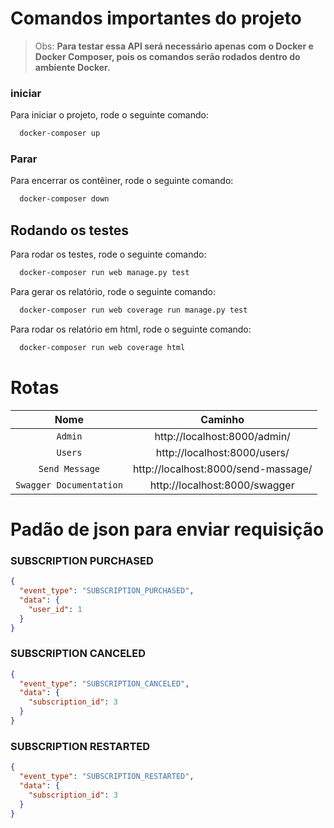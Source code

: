 # Comandos importantes do projeto
> Obs: **Para testar essa API será necessário apenas com o Docker e Docker Composer, pois os comandos serão rodados dentro do ambiente Docker.**
### iniciar
Para iniciar o projeto, rode o seguinte comando:

```bash
  docker-composer up
```

### Parar
Para encerrar os contêiner, rode o seguinte comando:

```bash
  docker-composer down
```

## Rodando os testes
Para rodar os testes, rode o seguinte comando:

```bash
  docker-composer run web manage.py test
```

Para gerar os relatório, rode o seguinte comando:

```bash
  docker-composer run web coverage run manage.py test
```

Para rodar os relatório em html, rode o seguinte comando:

```bash
  docker-composer run web coverage html
```

# Rotas



| Nome                    | Caminho                             |
| :---------------------: | :---------------------------------: |
| `Admin`                 | http://localhost:8000/admin/        |
| `Users`                 | http://localhost:8000/users/        |
| `Send Message`          | http://localhost:8000/send-massage/ |
| `Swagger Documentation` | http://localhost:8000/swagger       |

# Padão de json para enviar requisição
### SUBSCRIPTION PURCHASED 
```JSON
{
  "event_type": "SUBSCRIPTION_PURCHASED",
  "data": {
    "user_id": 1
  }
}
```
### SUBSCRIPTION CANCELED
```JSON
{
  "event_type": "SUBSCRIPTION_CANCELED",
  "data": {
    "subscription_id": 3
  }
}
```
### SUBSCRIPTION RESTARTED
```JSON
{
  "event_type": "SUBSCRIPTION_RESTARTED",
  "data": {
    "subscription_id": 3
  }
}
```
